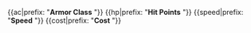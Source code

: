 {{ac|prefix: "**Armor Class** "}}
{{hp|prefix: "**Hit Points** "}}
{{speed|prefix: "**Speed** "}}
{{cost|prefix: "**Cost** "}}